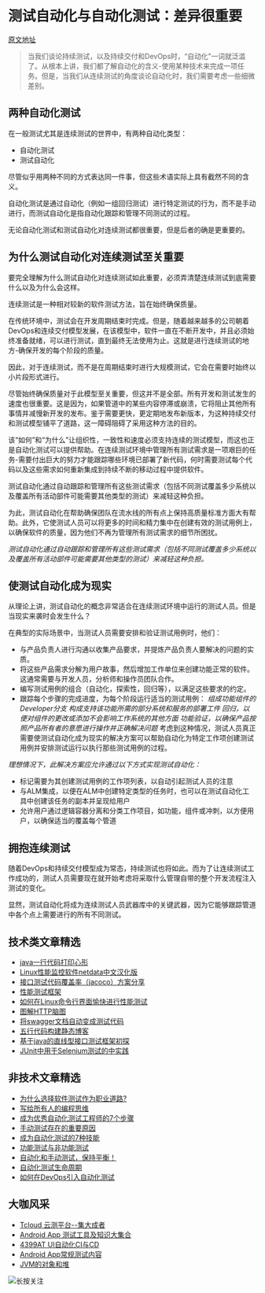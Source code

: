# 测试自动化与自动化测试：差异很重要

[原文地址](https://www.qasymphony.com/blog/test-automation-automated-testing/)

> 当我们谈论持续测试，以及持续交付和DevOps时，“自动化”一词就泛滥了。从根本上讲，我们都了解自动化的含义-使用某种技术来完成一项任务。但是，当我们从连续测试的角度谈论自动化时，我们需要考虑一些细微差别。

## 两种自动化测试
在一般测试尤其是连续测试的世界中，有两种自动化类型：

* 自动化测试
* 测试自动化

尽管似乎用两种不同的方式表达同一件事，但这些术语实际上具有截然不同的含义。

自动化测试是通过自动化（例如一组回归测试）进行特定测试的行为，而不是手动进行，而测试自动化是指自动化跟踪和管理不同测试的过程。

无论自动化测试和测试自动化对连续测试都很重要，但是后者的确是更重要的。

## 为什么测试自动化对连续测试至关重要

要完全理解为什么测试自动化对连续测试如此重要，必须弄清楚连续测试到底需要什么以及为什么会这样。

连续测试是一种相对较新的软件测试方法，旨在始终确保质量。

在传统环境中，测试会在开发周期结束时完成。但是，随着越来越多的公司朝着DevOps和连续交付模型发展，在该模型中，软件一直在不断开发中，并且必须始终准备就绪，可以进行测试，直到最终无法使用为止。这就是进行连续测试的地方-确保开发的每个阶段的质量。

因此，对于连续测试，而不是在周期结束时进行大规模测试，它会在需要时始终以小片段形式进行。

尽管始终确保质量对于此模型至关重要，但这并不是全部。所有开发和测试发生的速度也很重要。这是因为，如果管道中的某些内容停滞或崩溃，它将阻止其他所有事情并减慢新开发的发布。鉴于需要更快，更定期地发布新版本，为这种持续交付和测试模型铺平了道路，这一障碍阻碍了采用这种方法的目的。

该“如何”和“为什么”让组织性，一致性和速度必须支持连续的测试模型，而这也正是自动化测试可以提供帮助。在连续测试环境中管理所有测试需求是一项艰巨的任务-需要付出巨大的努力才能跟踪哪些环境已部署了新代码，何时需要测试每个代码以及这些需求如何重新集成到持续不断的移动过程中提供软件。

测试自动化通过自动跟踪和管理所有这些测试需求（包括不同测试覆盖多少系统以及覆盖所有活动部件可能需要其他类型的测试）来减轻这种负担。

为此，测试自动化在帮助确保团队在流水线的所有点上保持高质量标准方面大有帮助。此外，它使测试人员可以将更多的时间和精力集中在创建有效的测试用例上，以确保软件的质量，因为他们不再为管理所有测试需求的细节所困扰。

*测试自动化通过自动跟踪和管理所有这些测试需求（包括不同测试覆盖多少系统以及覆盖所有活动部件可能需要其他类型的测试）来减轻这种负担。*

## 使测试自动化成为现实

从理论上讲，测试自动化的概念非常适合在连续测试环境中运行的测试人员。但是当现实来袭时会发生什么？

在典型的实际场景中，当测试人员需要安排和验证测试用例时，他们：

* 与产品负责人进行沟通以收集产品要求，并提炼产品负责人要解决的问题的实质。
* 将这些产品需求分解为用户故事，然后增加工作单位来创建功能正常的软件。这通常需要与开发人员，分析师和操作员团队合作。
* 编写测试用例的组合（自动化，探索性，回归等），以满足这些要求的约定。
* 跟踪每个步骤的完成进度，为每个阶段运行适当的测试用例：
*组成功能组件的Developer分支
构成支持该功能所需的部分系统和服务的部署工件
回归，以便对组件的更改或添加不会影响工作系统的其他方面
功能验证，以确保产品按照产品所有者的意愿进行操作并正确解决问题*
考虑到这种情况，测试人员真正需要使测试自动化成为现实的解决方案可以帮助自动化为特定工作项创建测试用例并安排测试运行以执行那些测试用例的过程。

*理想情况下，此解决方案应允许通过以下方式实现测试自动化：*

* 标记需要为其创建测试用例的工作项列表，以自动引起测试人员的注意
* 与ALM集成，以便在ALM中创建特定类型的任务时，也可以在测试自动化工具中创建该任务的副本并呈现给用户
* 允许用户通过逻辑容器分离和分类工作项目，如功能，组件或冲刺，以方便用户，以确保适当的覆盖每个管道

## 拥抱连续测试

随着DevOps和持续交付模型成为常态，持续测试也将如此。而为了让连续测试工作成功的，测试人员需要现在就开始考虑将采取什么管理自带的整个开发流程注入测试的变化。

显然，测试自动化将成为连续测试人员武器库中的关键武器，因为它能够跟踪管道中各个点上需要进行的所有不同测试。

## 技术类文章精选

- [java一行代码打印心形](https://mp.weixin.qq.com/s/QPSryoSbViVURpSa9QXtpg)
- [Linux性能监控软件netdata中文汉化版](https://mp.weixin.qq.com/s/fdXtK-5WwKnxjLZdyg6-nA)
- [接口测试代码覆盖率（jacoco）方案分享](https://mp.weixin.qq.com/s/D73Sq6NLjeRKN8aCpGLOjQ)
- [性能测试框架](https://mp.weixin.qq.com/s/3_09j7-5ex35u30HQRyWug)
- [如何在Linux命令行界面愉快进行性能测试](https://mp.weixin.qq.com/s/fwGqBe1SpA2V0lPfAOd04Q)
- [图解HTTP脑图](https://mp.weixin.qq.com/s/100Vm8FVEuXs0x6rDGTipw)
- [将swagger文档自动变成测试代码](https://mp.weixin.qq.com/s/SY8mVenj0zMe5b47GS9VSQ)
- [五行代码构建静态博客](https://mp.weixin.qq.com/s/hZnimJOg5OqxRSDyFvuiiQ)
- [基于java的直线型接口测试框架初探](https://mp.weixin.qq.com/s/xhg4exdb1G18-nG5E7exkQ)
- [JUnit中用于Selenium测试的中实践](https://mp.weixin.qq.com/s/KG4sltQMCfH2MGXkRdtnwA)

## 非技术文章精选
- [为什么选择软件测试作为职业道路?](https://mp.weixin.qq.com/s/o83wYvFUvy17kBPLDO609A)
- [写给所有人的编程思维](https://mp.weixin.qq.com/s/Oj33UCnYfbUgzsBzEm2GPQ)
- [成为优秀自动化测试工程师的7个步骤](https://mp.weixin.qq.com/s/wdw1l4AZnPpdPBZZueCcnw)
- [手动测试存在的重要原因](https://mp.weixin.qq.com/s/mW5vryoJIkeskZLkBPFe0Q)
- [成为自动化测试的7种技能](https://mp.weixin.qq.com/s/e-HAGMO0JLR7VBBWLvk0dQ)
- [功能测试与非功能测试](https://mp.weixin.qq.com/s/oJ6PJs1zO0LOQSTRF6M6WA)
- [自动化和手动测试，保持平衡！](https://mp.weixin.qq.com/s/mMr_4C98W_FOkks2i2TiCg)
- [自动化测试生命周期](https://mp.weixin.qq.com/s/SH-vb2RagYQ3sfCY8QM5ew)
- [如何在DevOps引入自动化测试](https://mp.weixin.qq.com/s/MclK3VvMN1dsiXXJO8g7ig)

## 大咖风采
- [Tcloud 云测平台--集大成者](https://mp.weixin.qq.com/s/29sEO39_NyDiJr-kY5ufdw)
- [Android App 测试工具及知识大集合](https://mp.weixin.qq.com/s/Xk9rCW8whXOTAQuCfhZqTg)
- [4399AT UI自动化CI与CD](https://mp.weixin.qq.com/s/cVwg8ddnScWPX4uldsJ0fA)
- [Android App常规测试内容](https://mp.weixin.qq.com/s/tweeoS5wTqK3k7R2TVuDXA)
- [JVM的对象和堆](https://mp.weixin.qq.com/s/iNDpTz3gBK3By_bvUnrWOA)

![长按关注](https://mmbiz.qpic.cn/mmbiz_jpg/13eN86FKXzBEASPySoVdOFmP12QUIWAQms664L0b82nic8BRIlufg0QibzXNnoibZp8yqhU9Pv0hXjKtqrGof8kMA/640?wx_fmt=jpeg&tp=webp&wxfrom=5&wx_lazy=1&wx_co=1)